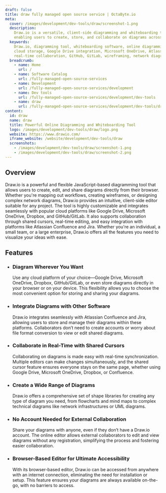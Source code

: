 ```yaml
---
draft: false
title: draw fully managed open source service | OctaByte.io
meta:
  cover: /images/development/dev-tools/draw/screenshot-1.png
  description:
    Draw.io is a versatile, client-side diagramming and whiteboarding tool,
    enabling users to create, store, and collaborate on diagrams across multiple platforms.
  keywords:
    Draw.io, diagramming tool, whiteboarding software, online diagramming,
    cloud storage, Google Drive integration, Microsoft OneDrive, Atlassian Confluence,
    real-time collaboration, GitHub, GitLab, wireframing, network diagrams
  breadcrumb:
    - name: Home
      url: /
    - name: Software Catalog
      url: /fully-managed-open-source-services
    - name: Development
      url: /fully-managed-open-source-services/development
    - name: Dev tools
      url: /fully-managed-open-source-services/development/dev-tools
    - name: draw
      url: /fully-managed-open-source-services/development/dev-tools/draw
content:
  id: draw
  name: draw
  title: Powerful Online Diagramming and Whiteboarding Tool
  logo: /images/development/dev-tools/draw/logo.png
  website: https://www.drawio.com/
  iframe_website: /website/development/dev-tools/draw
  screenshots:
    - /images/development/dev-tools/draw/screenshot-1.png
    - /images/development/dev-tools/draw/screenshot-2.png
---
```


## Overview

Draw.io is a powerful and flexible JavaScript-based diagramming tool that allows users to create, edit, and share diagrams directly from their browser. Whether you're mapping out workflows, creating wireframes, or designing complex network diagrams, Draw.io provides an intuitive, client-side editor suitable for any project. The tool is highly customizable and integrates seamlessly with popular cloud platforms like Google Drive, Microsoft OneDrive, Dropbox, and GitHub/GitLab. It also supports collaboration through shared cursors, real-time editing, and easy integration with platforms like Atlassian Confluence and Jira. Whether you're an individual, a small team, or a large enterprise, Draw.io offers all the features you need to visualize your ideas with ease.

## Features

- ### Diagram Wherever You Want

  Use any cloud platform of your choice—Google Drive, Microsoft OneDrive, Dropbox, GitHub/GitLab, or even store diagrams directly in your browser or on your device. This flexibility allows you to choose the most convenient option for storing and sharing your diagrams.

- ### Integrate Diagrams with Other Software

  Draw.io integrates seamlessly with Atlassian Confluence and Jira, allowing users to store and manage their diagrams within these platforms. Collaborators don’t need to create accounts or worry about file format conversion to view or edit shared diagrams.

- ### Collaborate in Real-Time with Shared Cursors

  Collaborating on diagrams is made easy with real-time synchronization. Multiple editors can make changes simultaneously, and the shared cursor feature ensures everyone stays on the same page, whether using Google Drive, Microsoft OneDrive, Dropbox, or Confluence.

- ### Create a Wide Range of Diagrams

  Draw.io offers a comprehensive set of shape libraries for creating any type of diagram you need, from flowcharts and mind maps to complex technical diagrams like network infrastructures or UML diagrams.

- ### No Account Needed for External Collaboration

  Share your diagrams with anyone, even if they don’t have a Draw.io account. The online editor allows external collaborators to edit and view diagrams without any registration, simplifying the process and fostering easier collaboration.

- ### Browser-Based Editor for Ultimate Accessibility

  With its browser-based editor, Draw.io can be accessed from anywhere with an internet connection, eliminating the need for installation or setup. This feature ensures your diagrams are always available on-the-go, with no barriers to access.
